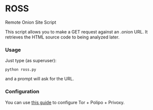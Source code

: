 # ROSS
Remote Onion Site Script

This script allows you to make a GET request against an .onion URL.
It retrieves the HTML source code to being analyzed later.

### Usage

Just type (as superuser):

```
python ross.py
```

and a prompt will ask for the URL.

### Configuration

You can use [this guide](https://sinfallas.wordpress.com/2014/06/16/tor-polipo-privoxy/) to configure Tor + Polipo + Privoxy.
